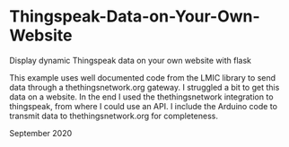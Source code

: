 # Thingspeak-Data-on-Your-Own-Website
Display dynamic Thingspeak data on your own website with flask

This example uses well documented code from the LMIC library to send data through a thethingsnetwork.org gateway. I struggled a bit to get this data on a website. In the end I used the thethingsnetwork integration to thingspeak, from where I could use an API. I include the Arduino code to transmit data to thethingsnetwork.org for completeness.     

September 2020

